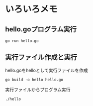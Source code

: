 # いろいろメモ

## hello.goプログラム実行
`go run hello.go`

## 実行ファイル作成と実行
hello.goをhelloとして実行ファイルを作成

`go build -o hello hello.go`

実行ファイルからプログラム実行

`./hello`